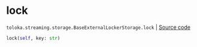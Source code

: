 # lock
`toloka.streaming.storage.BaseExternalLockerStorage.lock` | [Source code](https://github.com/Toloka/toloka-kit/blob/v1.2.1/src/streaming/storage.py#L45)

```python
lock(self, key: str)
```

